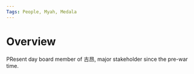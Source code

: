```yaml
---
Tags: People, Myah, Medala
---
```


# Overview

PResent day board member of 古昂, major stakeholder since the pre-war time.